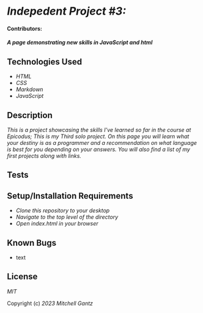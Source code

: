 # _Indepedent Project #3:_

#### Contributors: 

#### _A page demonstrating new skills in JavaScript and html_


## Technologies Used

* _HTML_
* _CSS_
* _Markdown_
* _JavaScript_


## Description
_This is a project showcasing the skills I've learned so far in the course at Epicodus; This is my Third solo project. On this page you will learn what your destiny is as a programmer and a recommendation on what language is best for you depending on your answers. You will also find a list of my first projects along with links._

## Tests





## Setup/Installation Requirements

* _Clone this repository to your desktop_
* _Navigate to the top level of the directory_
* _Open index.html in your browser_

## Known Bugs

* text

## License

_MIT_

Copyright (c) _2023_ _Mitchell Gantz_